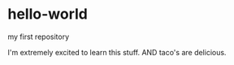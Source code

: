 # hello-world
my first repository

I'm extremely excited to learn this stuff. AND taco's are delicious.
